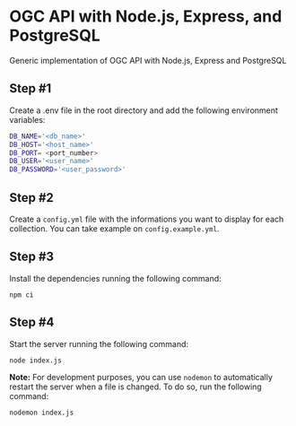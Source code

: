 # OGC API with Node.js, Express, and PostgreSQL

Generic implementation of OGC API with Node.js, Express and PostgreSQL

## Step #1

Create a .env file in the root directory and add the following environment variables:

```bash
DB_NAME='<db_name>'
DB_HOST='<host_name>'
DB_PORT= <port_number>
DB_USER='<user_name>'
DB_PASSWORD='<user_password>'
```

## Step #2

Create a `config.yml` file with the informations you want to display for each collection. You can take example on `config.example.yml`.

## Step #3

Install the dependencies running the following command:

`npm ci`

## Step #4

Start the server running the following command:

`node index.js`

__Note:__ For development purposes, you can use `nodemon` to automatically restart the server when a file is changed. To do so, run the following command:

`nodemon index.js`
